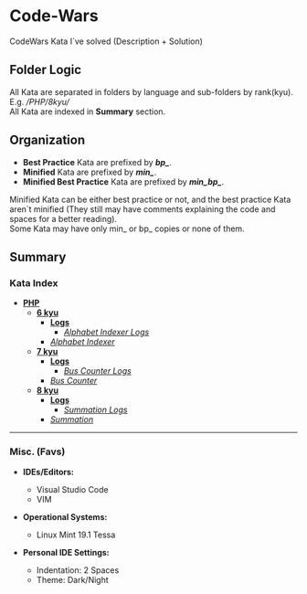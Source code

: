# Code-Wars
CodeWars Kata I`ve solved (Description + Solution)

## Folder Logic
All Kata are separated in folders by language and sub-folders by rank(kyu). E.g. */PHP/8kyu/*<br>
All Kata are indexed in **Summary** section.

## Organization
+ **Best Practice** Kata are prefixed by ***bp_***.
+ **Minified** Kata are prefixed by ***min_***.
+ **Minified Best Practice** Kata are prefixed by ***min_bp_***.

Minified Kata can be either best practice or not, and the best practice Kata aren\`t minified (They still may have comments explaining the code and spaces for a better reading).<br>
Some Kata may have only min_ or bp_ copies or none of them.<br>

## Summary
### Kata Index
+ [**PHP**](PHP/)
    + [**6 kyu**](PHP/6kyu)
        + [**Logs**](PHP/6kyu/logs)
            - [*Alphabet Indexer Logs*](PHP/6kyu/logs/alphabet_indexer.log.txt "alphabet_indexer.log.txt")
        - [*Alphabet Indexer*](PHP/6kyu/alphabet_indexer.php "alphabet_indexer.php")
    + [**7 kyu**](PHP/7kyu)
        + [**Logs**](PHP/7kyu/logs/)
            - [*Bus Counter Logs*](PHP/7kyu/logs/bus_counter.log.txt "bus_counter.log.txt")
        - [*Bus Counter*](PHP/7kyu/bus_counter.php "bus_counter.php")
    + [**8 kyu**](PHP/8kyu/)
        + [**Logs**](PHP/8kyu/logs/)
            - [*Summation Logs*](PHP/8kyu/summation.log.txt "summation.log.txt")
        - [*Summation*](PHP/8kyu/summation.php "summation.php")

---

### Misc. (Favs)
+ **IDEs/Editors:**
    + Visual Studio Code
    + VIM

+ **Operational Systems:**
    + Linux Mint 19.1 Tessa

+ **Personal IDE Settings:**
    + Indentation: 2 Spaces
    + Theme: Dark/Night